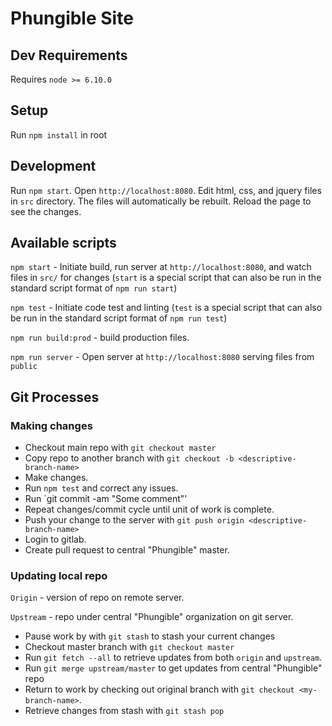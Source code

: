 # Phungible Site
## Dev Requirements
Requires `node >= 6.10.0`

## Setup
Run `npm install` in root

## Development
Run `npm start`.  Open `http://localhost:8080`.  Edit html, css, and jquery files in `src` directory.  The files will automatically be rebuilt.  Reload the page to see the changes.

## Available scripts
`npm start` - Initiate build, run server at `http://localhost:8080`, and watch files in `src/` for changes (`start` is a special script that can also be run in the standard script format of `npm run start`)

`npm test` - Initiate code test and linting (`test` is a special script that can also be run in the standard script format of `npm run test`)

`npm run build:prod` - build production files.

`npm run server` - Open server at `http://localhost:8080` serving files from `public`

## Git Processes

### Making changes
* Checkout main repo with `git checkout master`
* Copy repo to another branch with `git checkout -b <descriptive-branch-name>`
* Make changes.
* Run `npm test` and correct any issues.
* Run `git commit -am "Some comment"'
* Repeat changes/commit cycle until unit of work is complete.
* Push your change to the server with `git push origin <descriptive-branch-name>`
* Login to gitlab.
* Create pull request to central "Phungible" master.

### Updating local repo
`Origin` - version of repo on remote server.

`Upstream` - repo under central "Phungible" organization on git server.

* Pause work by with `git stash` to stash your current changes
* Checkout master branch with `git checkout master`
* Run `git fetch --all` to retrieve updates from both `origin` and `upstream`.
* Run `git merge upstream/master` to get updates from central "Phungible" repo
* Return to work by checking out original branch with `git checkout <my-branch-name>`.
* Retrieve changes from stash with `git stash pop`
